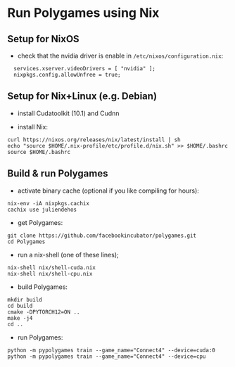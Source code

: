 
# Run Polygames using Nix


## Setup for NixOS

- check that the nvidia driver is enable in `/etc/nixos/configuration.nix`:

```
  services.xserver.videoDrivers = [ "nvidia" ];
  nixpkgs.config.allowUnfree = true;
```


## Setup for Nix+Linux (e.g. Debian)

- install Cudatoolkit (10.1) and Cudnn

- install Nix:

```
curl https://nixos.org/releases/nix/latest/install | sh
echo "source $HOME/.nix-profile/etc/profile.d/nix.sh" >> $HOME/.bashrc
source $HOME/.bashrc
```


## Build & run Polygames

- activate binary cache (optional if you like compiling for hours):

```
nix-env -iA nixpkgs.cachix
cachix use juliendehos
```

- get Polygames:

```
git clone https://github.com/facebookincubator/polygames.git
cd Polygames
```

- run a nix-shell (one of these lines);

```
nix-shell nix/shell-cuda.nix
nix-shell nix/shell-cpu.nix
```

- build Polygames:

```
mkdir build
cd build
cmake -DPYTORCH12=ON ..
make -j4
cd ..
```

- run Polygames:

```
python -m pypolygames train --game_name="Connect4" --device=cuda:0
python -m pypolygames train --game_name="Connect4" --device=cpu
```

